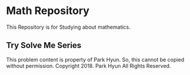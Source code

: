 # Math Repository
This Repository is for Studying about mathematics.

## Try Solve Me Series
This problem content is property of Park Hyun. So, this cannot be copied without permission. 
Copyright 2018. Park Hyun All Rights Reserved.
